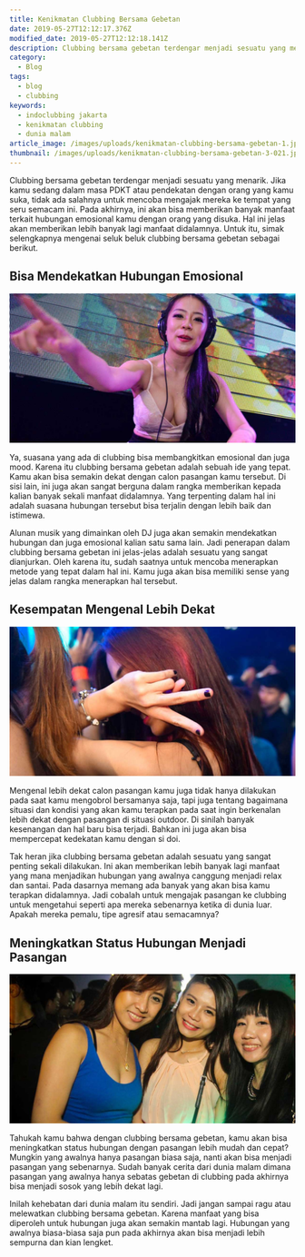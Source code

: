 ```yaml
---
title: Kenikmatan Clubbing Bersama Gebetan
date: 2019-05-27T12:12:17.376Z
modified_date: 2019-05-27T12:12:18.141Z
description: Clubbing bersama gebetan terdengar menjadi sesuatu yang menarik. Jika kamu sedang dalam masa PDKT atau pendekatan dengan orang yang kamu.
category:
  - Blog
tags:
  - blog
  - clubbing
keywords:
  - indoclubbing jakarta
  - kenikmatan clubbing
  - dunia malam
article_image: /images/uploads/kenikmatan-clubbing-bersama-gebetan-1.jpg
thumbnail: /images/uploads/kenikmatan-clubbing-bersama-gebetan-3-021.jpg
---
```

Clubbing bersama gebetan terdengar menjadi sesuatu yang menarik. Jika kamu sedang dalam masa PDKT atau pendekatan dengan orang yang kamu suka, tidak ada salahnya untuk mencoba mengajak mereka ke tempat yang seru semacam ini. Pada akhirnya, ini akan bisa memberikan banyak manfaat terkait hubungan emosional kamu dengan orang yang disuka. Hal ini jelas akan memberikan lebih banyak lagi manfaat didalamnya. Untuk itu, simak selengkapnya mengenai seluk beluk clubbing bersama gebetan sebagai berikut.



## Bisa Mendekatkan Hubungan Emosional

![Kenikmatan Clubbing Bersama Gebetan](/images/uploads/kenikmatan-clubbing-bersama-gebetan-3.jpg)

Ya, suasana yang ada di clubbing bisa membangkitkan emosional dan juga mood. Karena itu clubbing bersama gebetan adalah sebuah ide yang tepat. Kamu akan bisa semakin dekat dengan calon pasangan kamu tersebut. Di sisi lain, ini juga akan sangat berguna dalam rangka memberikan kepada kalian banyak sekali manfaat didalamnya. Yang terpenting dalam hal ini adalah suasana hubungan tersebut bisa terjalin dengan lebih baik dan istimewa. 

Alunan musik yang dimainkan oleh DJ juga akan semakin mendekatkan hubungan dan juga emosional kalian satu sama lain. Jadi penerapan dalam clubbing bersama gebetan ini jelas-jelas adalah sesuatu yang sangat dianjurkan. Oleh karena itu, sudah saatnya untuk mencoba menerapkan metode yang tepat dalam hal ini. Kamu juga akan bisa memiliki sense yang jelas dalam rangka menerapkan hal tersebut.



## Kesempatan Mengenal Lebih Dekat

![Kenikmatan Clubbing Bersama Gebetan](/images/uploads/kenikmatan-clubbing-bersama-gebetan-2.jpg)

Mengenal lebih dekat calon pasangan kamu juga tidak hanya dilakukan pada saat kamu mengobrol bersamanya saja, tapi juga tentang bagaimana situasi dan kondisi yang akan kamu terapkan pada saat ingin berkenalan lebih dekat dengan pasangan di situasi outdoor. Di sinilah banyak kesenangan dan hal baru bisa terjadi. Bahkan ini juga akan bisa mempercepat kedekatan kamu dengan si doi.

Tak heran jika clubbing bersama gebetan adalah sesuatu yang sangat penting sekali dilakukan. Ini akan memberikan lebih banyak lagi manfaat yang mana menjadikan hubungan yang awalnya canggung menjadi relax dan santai. Pada dasarnya memang ada banyak yang akan bisa kamu terapkan didalamnya. Jadi cobalah untuk mengajak pasangan ke clubbing untuk mengetahui seperti apa mereka sebenarnya ketika di dunia luar. Apakah mereka pemalu, tipe agresif atau semacamnya?



## Meningkatkan Status Hubungan Menjadi Pasangan

![Kenikmatan Clubbing Bersama Gebetan](/images/uploads/kenikmatan-clubbing-bersama-gebetan-1.jpg)

Tahukah kamu bahwa dengan clubbing bersama gebetan, kamu akan bisa meningkatkan status hubungan dengan pasangan lebih mudah dan cepat? Mungkin yang awalnya hanya pasangan biasa saja, nanti akan bisa menjadi pasangan yang sebenarnya. Sudah banyak cerita dari dunia malam dimana pasangan yang awalnya hanya sebatas gebetan di clubbing pada akhirnya bisa menjadi sosok yang lebih dekat lagi.

Inilah kehebatan dari dunia malam itu sendiri. Jadi jangan sampai ragu atau melewatkan clubbing bersama gebetan. Karena manfaat yang bisa diperoleh untuk hubungan juga akan semakin mantab lagi. Hubungan yang awalnya biasa-biasa saja pun pada akhirnya akan bisa menjadi lebih sempurna dan kian lengket.
